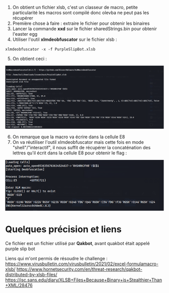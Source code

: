 1. On obtient un fichier xlsb, c'est un classeur de macro, petite particularité les macros sont compilé donc olevba ne peut pas les récupérer
2. Première chose à faire : extraire le fichier pour obtenir les binaires
3. Lancer la commande **xxd** sur le fichier sharedStrings.bin pour obtenir l'easter egg
4. Utiliser l'outil **xlmdeobfuscator** sur le fichier xlsb :

```
xlmdeobfuscator -x -f PurpleSlipBot.xlsb
```

5. On obtient ceci :

![result xlm](img/xlm.png)

6. On remarque que la macro va écrire dans la cellule E8
7. On va réutiliser l'outil xlmdeobfuscator mais cette fois en mode "shell"/"interactif", il nous suffit de récupérer la concaténation des lettres qu'il écrit dans la cellule E8 pour obtenir le flag :

![flag](img/flag.png)

# Quelques précision et liens
Ce fichier est un fichier utilisé par **Qakbot**, avant quakbot était appelé purple slip bot

Liens qui m'ont permis de résoudre le challenge :
https://www.virusbulletin.com/virusbulletin/2021/02/excel-formulamacro-xlsb/
https://www.hornetsecurity.com/en/threat-research/qakbot-distributed-by-xlsb-files/
https://isc.sans.edu/diary/XLSB+Files+Because+Binary+is+Stealthier+Than+XML/28476